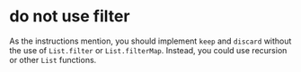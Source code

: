 # do not use filter 

As the instructions mention, you should implement `keep` and `discard` without the use of `List.filter` or `List.filterMap`. Instead, you could use recursion or other `List` functions.
